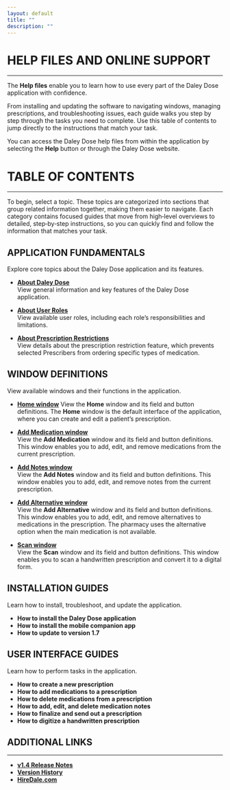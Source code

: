 ```yaml
---
layout: default
title: ""
description: ""
---
```


# **HELP FILES AND ONLINE SUPPORT**
---
The **Help files** enable you to learn how to use every part of the Daley Dose application with confidence.

From installing and updating the software to navigating windows, managing prescriptions, and troubleshooting issues, each guide walks you step by step through the tasks you need to complete. Use this table of contents to jump directly to the instructions that match your task.

You can access the Daley Dose help files from within the application by selecting the **Help** button or through the Daley Dose website.

# **TABLE OF CONTENTS**
---
To begin, select a topic. These topics are categorized into sections that group related information together, making them easier to navigate. Each category contains focused guides that move from high‑level overviews to detailed, step‑by‑step instructions, so you can quickly find and follow the information that matches your task.

## **APPLICATION FUNDAMENTALS**
Explore core topics about the Daley Dose application and its features.

- [**About Daley Dose**](/daleydose/about-daley-dose)  
  View general information and key features of the Daley Dose application.

- [**About User Roles**](/daleydose/about-user-roles)  
  View available user roles, including each role’s responsibilities and limitations.

- [**About Prescription Restrictions**](/daleydose/about-prescription-restrictions)  
  View details about the prescription restriction feature, which prevents selected Prescribers from ordering specific types of medication.

## **WINDOW DEFINITIONS**
View available windows and their functions in the application.

- [**Home window**](/daleydose/home-window)
  View the **Home** window and its field and button definitions. The **Home** window is the default interface of the application, where you can create and edit a patient’s prescription.

- [**Add Medication window**](/daleydose/add-medication-window)  
  View the **Add Medication** window and its field and button definitions. This window enables you to add, edit, and remove medications from the current prescription.

- [**Add Notes window**](/daleydose/add-notes-window)  
  View the **Add Notes** window and its field and button definitions. This window enables you to add, edit, and remove notes from the current prescription.

- [**Add Alternative window**](/daleydose/add-alternative-window)  
  View the **Add Alternative** window and its field and button definitions. This window enables you to add, edit, and remove alternatives to medications in the prescription. The pharmacy uses the alternative option when the main medication is not available.

- [**Scan window**](/daleydose/scan-window)  
  View the **Scan** window and its field and button definitions. This window enables you to scan a handwritten prescription and convert it to a digital form.

## **INSTALLATION GUIDES**
Learn how to install, troubleshoot, and update the application.

- **How to install the Daley Dose application**  
- **How to install the mobile companion app**  
- **How to update to version 1.7**

## **USER INTERFACE GUIDES**
Learn how to perform tasks in the application.

- **How to create a new prescription**  
- **How to add medications to a prescription**  
- **How to delete medications from a prescription**  
- **How to add, edit, and delete medication notes**  
- **How to finalize and send out a prescription**  
- **How to digitize a handwritten prescription**

## **ADDITIONAL LINKS**
---
- [**v1.4 Release Notes**](/daleydose/release-notes-v1.4)
- [**Version History**](/daleydose/version-history)
- [**HireDale.com**](https://hiredale.github.io)
